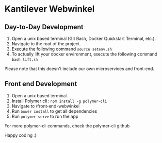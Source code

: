 # Kantilever Webwinkel

## Day-to-Day Development
1. Open a unix based terminal (Git Bash, Docker Quickstart Terminal, etc.).
2. Navigate to the root of the project.
3. Execute the following command `source setenv.sh`
4. To actually lift your docker environment, execute the following command `bash lift.sh`

Please note that this doesn't include our own microservices and front-end.

## Front end Development
1. Open a unix based terminal.
2. Install Polymer cli : ```npm install -g polymer-cli```
3. Navigate to /front-end-webwinkel
4. Run ```bower install``` to get all dependencies
5. Run ```polymer serve``` to run the app

For more polymer-cli commands, check the polymer-cli github

Happy coding :)
